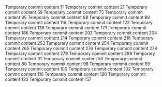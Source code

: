 Temporary commit content 11
Temporary commit content 21
Temporary commit content 59
Temporary commit content 75
Temporary commit content 85
Temporary commit content 88
Temporary commit content 99
Temporary commit content 116
Temporary commit content 122
Temporary commit content 138
Temporary commit content 173
Temporary commit content 186
Temporary commit content 202
Temporary commit content 204
Temporary commit content 214
Temporary commit content 216
Temporary commit content 253
Temporary commit content 254
Temporary commit content 265
Temporary commit content 276
Temporary commit content 278
Temporary commit content 279
Temporary commit content 299
Temporary commit content 31
Temporary commit content 50
Temporary commit content 80
Temporary commit content 98
Temporary commit content 99
Temporary commit content 100
Temporary commit content 102
Temporary commit content 110
Temporary commit content 120
Temporary commit content 123
Temporary commit content 157
